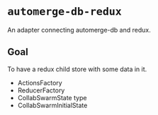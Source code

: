 # `automerge-db-redux`

An adapter connecting automerge-db and redux.

## Goal

To have a redux child store with some data in it.

- ActionsFactory
- ReducerFactory
- CollabSwarmState type
- CollabSwarmInitialState
